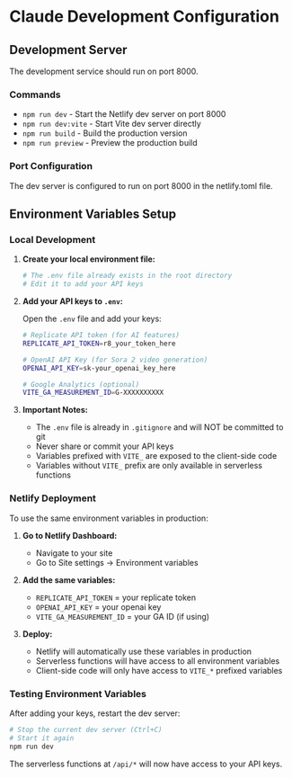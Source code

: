 # Claude Development Configuration

## Development Server

The development service should run on port 8000.

### Commands

- `npm run dev` - Start the Netlify dev server on port 8000
- `npm run dev:vite` - Start Vite dev server directly
- `npm run build` - Build the production version
- `npm run preview` - Preview the production build

### Port Configuration

The dev server is configured to run on port 8000 in the netlify.toml file.

## Environment Variables Setup

### Local Development

1. **Create your local environment file:**
   ```bash
   # The .env file already exists in the root directory
   # Edit it to add your API keys
   ```

2. **Add your API keys to `.env`:**

   Open the `.env` file and add your keys:

   ```bash
   # Replicate API token (for AI features)
   REPLICATE_API_TOKEN=r8_your_token_here

   # OpenAI API Key (for Sora 2 video generation)
   OPENAI_API_KEY=sk-your_openai_key_here

   # Google Analytics (optional)
   VITE_GA_MEASUREMENT_ID=G-XXXXXXXXXX
   ```

3. **Important Notes:**
   - The `.env` file is already in `.gitignore` and will NOT be committed to git
   - Never share or commit your API keys
   - Variables prefixed with `VITE_` are exposed to the client-side code
   - Variables without `VITE_` prefix are only available in serverless functions

### Netlify Deployment

To use the same environment variables in production:

1. **Go to Netlify Dashboard:**
   - Navigate to your site
   - Go to Site settings → Environment variables

2. **Add the same variables:**
   - `REPLICATE_API_TOKEN` = your replicate token
   - `OPENAI_API_KEY` = your openai key
   - `VITE_GA_MEASUREMENT_ID` = your GA ID (if using)

3. **Deploy:**
   - Netlify will automatically use these variables in production
   - Serverless functions will have access to all environment variables
   - Client-side code will only have access to `VITE_*` prefixed variables

### Testing Environment Variables

After adding your keys, restart the dev server:

```bash
# Stop the current dev server (Ctrl+C)
# Start it again
npm run dev
```

The serverless functions at `/api/*` will now have access to your API keys.
